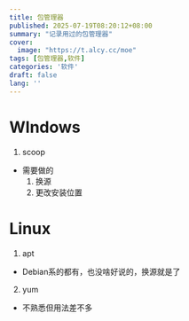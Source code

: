 ```yaml
---
title: 包管理器
published: 2025-07-19T08:20:12+08:00
summary: "记录用过的包管理器"
cover:
  image: "https://t.alcy.cc/moe"
tags: [包管理器,软件]
categories: '软件'
draft: false 
lang: ''
---
```


# WIndows
1. scoop
- 需要做的
  1. 换源
  2. 更改安装位置

# Linux
1. apt
- Debian系的都有，也没啥好说的，换源就是了
2. yum
- 不熟悉但用法差不多